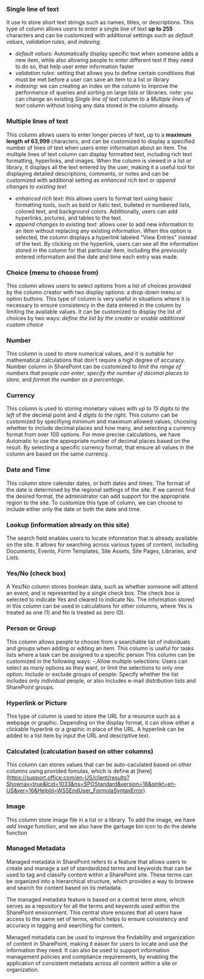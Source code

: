 ### Single line of text

It use to store short text strings such as names, titles, or descriptions. This type of column allows users to enter a single line of text **up to 255** characters and can be customized with additional settings such as _default values_, _validation rules_, and _indexing_.
   - _default values_: Automatically display specific text when someone adds a new item, while also allowing people to enter different text if they need to do so, that help user enter information faster
   - _validation rules_: setting that allows you to define certain conditions that must be met before a user can save an item to a list or library
   - _indexing_: we can creating an index on the column to improve the performance of queries and sorting on large lists or libraries.
note: you can change an existing _Single line of text_ column to a _Multiple lines of text_ column without losing any data stored in the column already.

### Multiple lines of text

This column allows users to enter longer pieces of text, up to a **maximum length of 63,999** characters, and can be customized to display a specified number of lines of text when users enter information about an item.
The multiple lines of text column can display formatted text, including rich text formatting, hyperlinks, and images. When the column is viewed in a list or library, it displays all the text entered by the user, making it a useful tool for displaying detailed descriptions, comments, or notes and can be customized with additional setting as _enhanced rich text_ or _append changes to existing text_
  - _enhanced rich text_: this allows users to format text using basic formatting tools, such as bold or italic text, bulleted or numbered lists, colored text, and background colors. Additionally, users can add hyperlinks, pictures, and tables to the text.
  - _append changes to existing text_: allows user to add new information to an item without replacing any existing information. When this option is selected, the column displays a hyperlink labeled "View Entries" instead of the text. By clicking on the hyperlink, users can see all the information stored in the column for that particular item, including the previously entered information and the date and time each entry was made. 

### Choice (menu to choose from)

This column allows users to select options from a list of choices provided by the column creator with two display options: a drop-down menu or option buttons. This type of column is very useful in situations where it is necessary to ensure consistency in the data entered in the column by limiting the available values. It can be customized to display the list of choices by two ways: _define the list by the creater_ or _enable additional custom choice_

### Number

This column is used to store numerical values, and it is suitable for mathematical calculations that don't require a high degree of accuracy. Number column in SharePoint can be customized to _limit the range of numbers that people can enter_, _specify the number of decimal places to store_, and _format the number as a percentage_. 

### Currency

This column is used to storing monetary values with _up to 15 digits to the left_ of the decimal point and _4 digits to the right_.
This column can be customized by specifiyng minimum and maximum allowed values, choosing whether to include decimal places and how many, and selecting a currency format from over 100 options. For more precise calculations, we have Automatic to use the appropriate number of decimal places based on the result. By selecting a specific currency format, that ensure all values in the column are based on the same currency.

### Date and Time

This column store calendar dates, or both dates and times. The format of the date is determined by the regional settings of the site. If we cannot find the desired format, the administrator can add support for the appropriate region to the site. To customize this type of column, we can choose to include either only the date or both the date and time.

### Lookup (information already on this site)

The search field enables users to locate information that is already available on the site. It allows for searching across various types of content, including Documents, Events, Form Templates, Site Assets, Site Pages, Libraries, and Lists.

### Yes/No (check box)

A Yes/No column stores boolean data, such as whether someone will attend an event, and is represented by a single check box. The check box is selected to indicate Yes and cleared to indicate No. The information stored in this column can be used in calculations for other columns, where Yes is treated as one (1) and No is treated as zero (0).

### Person or Group

This column allows people to choose from a searchable list of individuals and groups when adding or editing an item. This column is useful for tasks lists where a task can be assigned to a specific person  This column can be customized in the following ways:
-,Allow multiple selections: Users can select as many options as they want, or limit the selections to only one option.
Include or exclude groups of people: Specify whether the list includes only individual people, or also includes e-mail distribution lists and SharePoint groups.

### Hyperlink or Picture

This type of column is used to store the URL for a resource such as a webpage or graphic. Depending on the display format, it can show either a clickable hyperlink or a graphic in place of the URL. A hyperlink can be added to a list item by input the URL and descriptive text.

### Calculated (calculation based on other columns)

This column can stores values that can be auto-caculated based on other columns using provided fomulas, which is define at  [here] (https://support.office.com/en-US/client/results?Shownav=true&lcid=1033&ns=SPOStandard&version=16&omkt=en-US&ver=16&HelpId=WSSEndUser_FormulaSyntaxError).

### Image

This column store image file in a list or a library. To add the image, we have _add Image_ function, and we also have the garbage bin icon to do the delete function

### Managed Metadata

Managed metadata in SharePoint refers to a feature that allows users to create and manage a set of standardized terms and keywords that can be used to tag and classify content within a SharePoint site. These terms can be organized into a hierarchical structure, which provides a way to browse and search for content based on its metadata.

The managed metadata feature is based on a central term store, which serves as a repository for all the terms and keywords used within the SharePoint environment. This central store ensures that all users have access to the same set of terms, which helps to ensure consistency and accuracy in tagging and searching for content.

Managed metadata can be used to improve the findability and organization of content in SharePoint, making it easier for users to locate and use the information they need. It can also be used to support information management policies and compliance requirements, by enabling the application of consistent metadata across all content within a site or organization.
